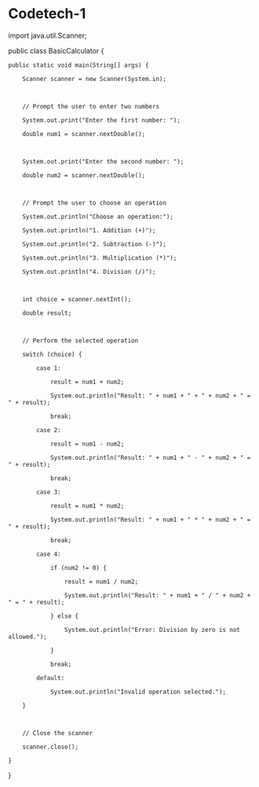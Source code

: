 # Codetech-1


import java.util.Scanner;



public class BasicCalculator {

    public static void main(String[] args) {

        Scanner scanner = new Scanner(System.in);



        // Prompt the user to enter two numbers

        System.out.print("Enter the first number: ");

        double num1 = scanner.nextDouble();



        System.out.print("Enter the second number: ");

        double num2 = scanner.nextDouble();



        // Prompt the user to choose an operation

        System.out.println("Choose an operation:");

        System.out.println("1. Addition (+)");

        System.out.println("2. Subtraction (-)");

        System.out.println("3. Multiplication (*)");

        System.out.println("4. Division (/)");



        int choice = scanner.nextInt();

        double result;



        // Perform the selected operation

        switch (choice) {

            case 1:

                result = num1 + num2;

                System.out.println("Result: " + num1 + " + " + num2 + " = " + result);

                break;

            case 2:

                result = num1 - num2;

                System.out.println("Result: " + num1 + " - " + num2 + " = " + result);

                break;

            case 3:

                result = num1 * num2;

                System.out.println("Result: " + num1 + " * " + num2 + " = " + result);

                break;

            case 4:

                if (num2 != 0) {

                    result = num1 / num2;

                    System.out.println("Result: " + num1 + " / " + num2 + " = " + result);

                } else {

                    System.out.println("Error: Division by zero is not allowed.");

                }

                break;

            default:

                System.out.println("Invalid operation selected.");

        }



        // Close the scanner

        scanner.close();

    }

}
